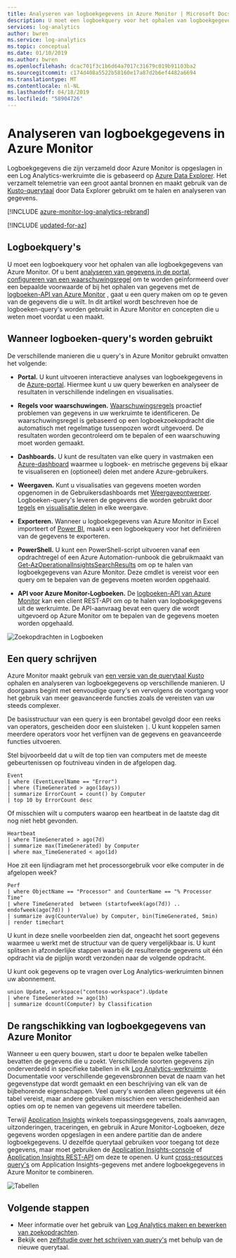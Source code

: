 ```yaml
---
title: Analyseren van logboekgegevens in Azure Monitor | Microsoft Docs
description: U moet een logboekquery voor het ophalen van logboekgegevens van Azure Monitor.  In dit artikel wordt beschreven hoe u met nieuwe logboekbestanden query's worden gebruikt in Azure Monitor en concepten die u nodig hebt om te begrijpen voordat deze is gemaakt.
services: log-analytics
author: bwren
ms.service: log-analytics
ms.topic: conceptual
ms.date: 01/10/2019
ms.author: bwren
ms.openlocfilehash: dcac701f3c1b6d64a7017c31679c019b91103ba2
ms.sourcegitcommit: c174d408a5522b58160e17a87d2b6ef4482a6694
ms.translationtype: MT
ms.contentlocale: nl-NL
ms.lasthandoff: 04/18/2019
ms.locfileid: "58904726"
---
```

# <a name="analyze-log-data-in-azure-monitor"></a>Analyseren van logboekgegevens in Azure Monitor

Logboekgegevens die zijn verzameld door Azure Monitor is opgeslagen in een Log Analytics-werkruimte die is gebaseerd op [Azure Data Explorer](/azure/data-explorer). Het verzamelt telemetrie van een groot aantal bronnen en maakt gebruik van de [Kusto-querytaal](/azure/kusto/query) door Data Explorer gebruikt om te halen en analyseren van gegevens.

[!INCLUDE [azure-monitor-log-analytics-rebrand](../../../includes/azure-monitor-log-analytics-rebrand.md)]

[!INCLUDE [updated-for-az](../../../includes/updated-for-az.md)]

## <a name="log-queries"></a>Logboekquery's

U moet een logboekquery voor het ophalen van alle logboekgegevens van Azure Monitor.  Of u bent [analyseren van gegevens in de portal](portals.md), [configureren van een waarschuwingsregel](../platform/alerts-metric.md) om te worden geïnformeerd over een bepaalde voorwaarde of bij het ophalen van gegevens met de [logboeken-API van Azure Monitor](https://dev.loganalytics.io/) , gaat u een query maken om op te geven van de gegevens die u wilt.  In dit artikel wordt beschreven hoe de logboeken-query's worden gebruikt in Azure Monitor en concepten die u weten moet voordat u een maakt.

## <a name="where-log-queries-are-used"></a>Wanneer logboeken-query's worden gebruikt

De verschillende manieren die u query's in Azure Monitor gebruikt omvatten het volgende:

- **Portal.** U kunt uitvoeren interactieve analyses van logboekgegevens in de [Azure-portal](portals.md).  Hiermee kunt u uw query bewerken en analyseer de resultaten in verschillende indelingen en visualisaties.  
- **Regels voor waarschuwingen.** [Waarschuwingsregels](../platform/alerts-overview.md) proactief problemen van gegevens in uw werkruimte te identificeren.  De waarschuwingsregel is gebaseerd op een logboekzoekopdracht die automatisch met regelmatige tussenpozen wordt uitgevoerd.  De resultaten worden gecontroleerd om te bepalen of een waarschuwing moet worden gemaakt.
- **Dashboards.** U kunt de resultaten van elke query in vastmaken een [Azure-dashboard](../learn/tutorial-logs-dashboards.md) waarmee u logboek- en metrische gegevens bij elkaar te visualiseren en (optioneel) delen met andere Azure-gebruikers. 
- **Weergaven.**  Kunt u visualisaties van gegevens moeten worden opgenomen in de Gebruikersdashboards met [Weergaveontwerper](../platform/view-designer.md).  Logboeken-query's leveren de gegevens die worden gebruikt door [tegels](../platform/view-designer-tiles.md) en [visualisatie delen](../platform/view-designer-parts.md) in elke weergave.  

- **Exporteren.**  Wanneer u logboekgegevens van Azure Monitor in Excel importeert of [Power BI](../platform/powerbi.md), maakt u een logboekquery voor het definiëren van de gegevens te exporteren.
- **PowerShell.** U kunt een PowerShell-script uitvoeren vanaf een opdrachtregel of een Azure Automation-runbook die gebruikmaakt van [Get-AzOperationalInsightsSearchResults](/powershell/module/az.operationalinsights/get-azoperationalinsightssearchresults) om op te halen van logboekgegevens van Azure Monitor.  Deze cmdlet is vereist voor een query om te bepalen van de gegevens moeten worden opgehaald.
- **API voor Azure Monitor-Logboeken.**  De [logboeken-API van Azure Monitor](../platform/alerts-overview.md) kan een client REST-API om op te halen van logboekgegevens uit de werkruimte.  De API-aanvraag bevat een query die wordt uitgevoerd op Azure Monitor om te bepalen van de gegevens moeten worden opgehaald.

![Zoekopdrachten in Logboeken](media/log-query-overview/queries-overview.png)

## <a name="write-a-query"></a>Een query schrijven
Azure Monitor maakt gebruik van [een versie van de querytaal Kusto](get-started-queries.md) ophalen en analyseren van logboekgegevens op verschillende manieren.  U doorgaans begint met eenvoudige query's en vervolgens de voortgang voor het gebruik van meer geavanceerde functies zoals de vereisten van uw steeds complexer.

De basisstructuur van een query is een brontabel gevolgd door een reeks van operators, gescheiden door een sluisteken `|`.  U kunt koppelen samen meerdere operators voor het verfijnen van de gegevens en geavanceerde functies uitvoeren.

Stel bijvoorbeeld dat u wilt de top tien van computers met de meeste gebeurtenissen op foutniveau vinden in de afgelopen dag.

```Kusto
Event
| where (EventLevelName == "Error")
| where (TimeGenerated > ago(1days))
| summarize ErrorCount = count() by Computer
| top 10 by ErrorCount desc
```

Of misschien wilt u computers waarop een heartbeat in de laatste dag dit nog niet hebt gevonden.

```Kusto
Heartbeat
| where TimeGenerated > ago(7d)
| summarize max(TimeGenerated) by Computer
| where max_TimeGenerated < ago(1d)  
```

Hoe zit een lijndiagram met het processorgebruik voor elke computer in de afgelopen week?

```Kusto
Perf
| where ObjectName == "Processor" and CounterName == "% Processor Time"
| where TimeGenerated  between (startofweek(ago(7d)) .. endofweek(ago(7d)) )
| summarize avg(CounterValue) by Computer, bin(TimeGenerated, 5min)
| render timechart    
```

U kunt in deze snelle voorbeelden zien dat, ongeacht het soort gegevens waarmee u werkt met de structuur van de query vergelijkbaar is.  U kunt splitsen in afzonderlijke stappen waarbij de resulterende gegevens uit één opdracht via de pijplijn wordt verzonden naar de volgende opdracht.

U kunt ook gegevens op te vragen over Log Analytics-werkruimten binnen uw abonnement.

```Kusto
union Update, workspace("contoso-workspace").Update
| where TimeGenerated >= ago(1h)
| summarize dcount(Computer) by Classification 
```

## <a name="how-azure-monitor-log-data-is-organized"></a>De rangschikking van logboekgegevens van Azure Monitor
Wanneer u een query bouwen, start u door te bepalen welke tabellen bevatten de gegevens die u zoekt. Verschillende soorten gegevens zijn onderverdeeld in specifieke tabellen in elk [Log Analytics-werkruimte](../learn/quick-create-workspace.md).  Documentatie voor verschillende gegevensbronnen bevat de naam van het gegevenstype dat wordt gemaakt en een beschrijving van elk van de bijbehorende eigenschappen.  Veel query's worden alleen gegevens uit één tabel vereist, maar andere gebruiken misschien een verscheidenheid aan opties om op te nemen van gegevens uit meerdere tabellen.

Terwijl [Application Insights](../app/app-insights-overview.md) winkels toepassingsgegevens, zoals aanvragen, uitzonderingen, traceringen, en gebruik in Azure Monitor-Logboeken, deze gegevens worden opgeslagen in een andere partitie dan de andere logboekgegevens. U dezelfde querytaal gebruiken voor toegang tot deze gegevens, maar moet gebruiken de [Application Insights-console](../app/analytics.md) of [Application Insights REST-API](https://dev.applicationinsights.io/) om deze te openen. U kunt [cross-resources query's](../log-query/cross-workspace-query.md) om Application Insights-gegevens met andere logboekgegevens in Azure Monitor te combineren.


![Tabellen](media/log-query-overview/queries-tables.png)




## <a name="next-steps"></a>Volgende stappen
- Meer informatie over het gebruik van [Log Analytics maken en bewerken van zoekopdrachten](../log-query/portals.md).
- Bekijk een [zelfstudie over het schrijven van query's](../log-query/get-started-queries.md) met behulp van de nieuwe querytaal.
